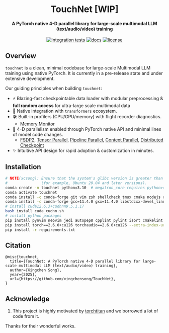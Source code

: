 <div align="center">

# TouchNet [WIP]

#### A PyTorch native 4-D parallel library for large-scale multimodal LLM (text/audio/video) training

[![integration tests](https://github.com/xingchensong/TouchNet/actions/workflows/unit_test_cpu.yaml/badge.svg?branch=main)](https://github.com/xingchensong/TouchNet/actions/workflows/unit_test_cpu.yaml?query=branch%3Amain)
[![docs](https://img.shields.io/badge/docs-latest-blue.svg)](docs/)
[![license](https://img.shields.io/badge/license-Apache_2-lightgrey.svg)](./LICENSE)

</div>

## Overview

`touchnet` is a clean, minimal codebase for large-scale Multimodal LLM training using native PyTorch. It is currently in a pre-release state and under extensive development.

Our guiding principles when building `touchnet`:

- ⚡️ Blazing-fast checkpointable data loader with modular preprocessing & ​**​full random access​**​ for ultra-large scale multimodal data
- 🤗 Native integration with `transformers` ecosystem.
- 🛠️ Built-in profilers (CPU/GPU/memory) with flight recorder diagnostics.
  - [Memory Monitor](https://pytorch.org/blog/understanding-gpu-memory-1/)
- 🎯 4-D parallelism enabled through PyTorch native API and minimal lines of model code changes.
  - [FSDP2](https://pytorch.org/docs/stable/distributed.fsdp.fully_shard.html), [Tensor Parallel](https://pytorch.org/docs/stable/distributed.tensor.parallel.html), [Pipeline Parallel](https://discuss.pytorch.org/t/distributed-w-torchtitan-training-with-zero-bubble-pipeline-parallelism/214420), [Context Parallel](https://discuss.pytorch.org/t/distributed-w-torchtitan-breaking-barriers-training-long-context-llms-with-1m-sequence-length-in-pytorch-using-context-parallel/215082), [Distributed Checkpoint](https://pytorch.org/docs/stable/distributed.checkpoint.html)
- ✨ Intuitive API design for rapid adoption & customization in minutes.

## Installation

```sh
# NOTE(xcsong): Ensure that the system's glibc version is greater than or equal to 2.17 (see `ldd --version`)
#               (for example, Ubuntu 20.04 and later versions).
conda create -n touchnet python=3.10  # megatron_core requires python>=3.10
conda activate touchnet
conda install -c conda-forge git vim zsh shellcheck tmux cmake nodejs ruby gawk ctags sox ffmpeg -y
conda install -c conda-forge gcc=11.4.0 gxx=11.4.0 libstdcxx-devel_linux-64=11.4.0 -y  # transformer_engine requires gcc>=11.4.0
# install cuda12.6.3+cudnnn9.5.1.17
bash install_cuda_cudnn.sh
# install python packages
pip install pynvim neovim jedi autopep8 cpplint pylint isort cmakelint cmake-format flake8 gpustat nvitop
pip install torch==2.6.0+cu126 torchaudio==2.6.0+cu126 --extra-index-url https://download.pytorch.org/whl/cu126
pip install -r requirements.txt
```

## Citation

```
@misc{touchnet,
  title={TouchNet: A PyTorch native 4-D parallel library for large-scale multimodal LLM (text/audio/video) training},
  author={Xingchen Song},
  year={2025},
  url={https://github.com/xingchensong/TouchNet},
}
```

## Acknowledge

1. This project is highly motivated by [torchtitan](https://github.com/pytorch/torchtitan) and we borrowed a lot of code from it.

Thanks for their wonderful works.
